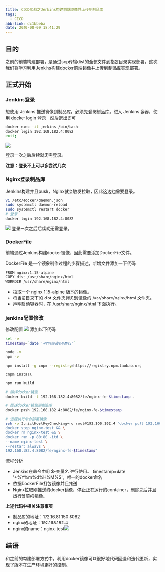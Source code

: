 ```yaml
---
title: CICD实战之Jenkins构建前端镜像并上传到制品库
tags:
  - CICD
abbrlink: dc1bbeba
date: 2020-08-09 18:41:29
---
```

## 目的
之前的前端构建部署，是通过scp传输dist的全部文件到指定目录实现部署，这次我们将学习利用Jenkins构建docker前端镜像并上传到制品库实现部署。

<!-- more -->

## 正式开始
### Jenkins登录
想使用 Jenkins 推送镜像到制品库，必须先登录制品库。进入 Jenkins 容器，使用 docker login 登录，然后退出即可
```bash
docker exec -it jenkins /bin/bash
docker login 192.168.182.4:8082
exit;
```
![](https://www.notion.so/image/https%3A%2F%2Fs3-us-west-2.amazonaws.com%2Fsecure.notion-static.com%2F83a17ab7-07da-49d4-8db1-0600b409489c%2FUntitled.png?table=block&id=79151228-403c-4fb0-a7ea-b7f8acfb7bc8&width=2180&cache=v2)

登录一次之后后续就无需登录。

**注意：登录不上可以多尝试几次**
### Nginx登录制品库
Jenkins构建并且push，Nginx就会触发拉取，因此这边也需要登录。
```bash
vi /etc/docker/daemon.json
sudo systemctl daemon-reload
sudo systemctl restart docker
# 登录
docker login 192.168.182.4:8082
```

![](https://www.notion.so/image/https%3A%2F%2Fs3-us-west-2.amazonaws.com%2Fsecure.notion-static.com%2F4063b340-ed25-459e-8bf2-f9e1016c2202%2FUntitled.png?table=block&id=8a51b6c8-fe13-49b8-b43e-21ba19e3fc7c&width=2320&cache=v2)
登录一次之后后续就无需登录。

### DockerFile 
前端通过Jenkins构建docker镜像，因此需要添加DockerFile文件。

DockerFile 是一个镜像制作过程的步骤描述，新增文件添加一下代码
```bash
FROM nginx:1.15-alpine
COPY dist /usr/share/nginx/html
WORKDIR /usr/share/nginx/html
```
- 拉取一个 nginx 1.15-alpine 版本的镜像。
- 将当前目录下的 dist 文件夹拷贝到镜像的 /usr/share/nginx/html 文件夹。
- 声明启动容器时，在 /usr/share/nginx/html 下面执行。

### jenkins配置修改
修改配置
![](https://www.notion.so/image/https%3A%2F%2Fs3-us-west-2.amazonaws.com%2Fsecure.notion-static.com%2Fd91c5a34-2c73-452e-9405-0784459f1a97%2FUntitled.png?table=block&id=f919b321-75e2-4f03-86ef-282c7b0322be&width=2980&cache=v2)
添加以下代码
```bash
set -e
timestamp=`date '+%Y%m%d%H%M%S'`

node -v
npm -v

npm install -g cnpm --registry=https://registry.npm.taobao.org

cnpm install

npm run build

# 编译docker镜像
docker build -t 192.168.182.4:8082/fe/nginx-fe-$timestamp .

# 推送docker镜像到制品库
docker push 192.168.182.4:8082/fe/nginx-fe-$timestamp

# 远程执行命令部署镜像
ssh -o StrictHostKeyChecking=no root@192.168.182.4 "docker pull 192.168.182.4:8082/fe/nginx-fe-$timestamp && \
docker stop nginx-test && \
docker rm nginx-test && \
docker run -p 80:80 -itd \
--name nginx-test \
--restart always \
192.168.182.4:8082/fe/nginx-fe-$timestamp"
```
流程分析
- Jenkins在命令中用 $-变量名 进行使用。 timestamp=date '+%Y%m%d%H%M%S'，唯一的docker命名
- 依据DockerFile打包镜像并且推送
- Nginx拉取刚推送的docker镜像，停止正在运行的container，删除之后并且运行当前的镜像。

**上述代码中相关注意事项**

- 制品库的地址：172.16.81.150:8082
- nginx的地址：192.168.182.4
- nginx的name：nginx-test![](https://www.notion.so/image/https%3A%2F%2Fs3-us-west-2.amazonaws.com%2Fsecure.notion-static.com%2Fb6123ba0-bccf-4073-8c0f-09c1f3d28a5d%2FUntitled.png?table=block&id=51ff3f40-2167-4109-9abc-ba698c6c83c1&width=2900&cache=v2)
  
## 结语
和之前的构建部署方式中，利用docker镜像可以很好地代码回退和迭代更新，实现了版本在生产环境更好的控制。
